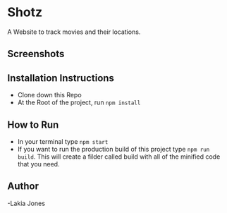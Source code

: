 # Shotz
A Website to track movies and their locations.

## Screenshots


## Installation Instructions
* Clone down this Repo
* At the Root of the project, run `npm install`

## How to Run
* In your terminal type `npm start`
* If you want to run the production build of this project type `npm run build`. This will create a filder called build with all of the minified code that you need.

## Author
-Lakia Jones
